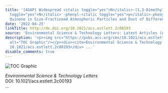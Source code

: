 ```yaml
---
title: '[ASAP] Widespread <italic toggle="yes">N</italic>‑(1,3-Dimethylbutyl)‑<italic
  toggle="yes">N</italic>′‑phenyl‑<italic toggle="yes">p</italic>‑phenylenediamine
  Quinone in Size-Fractioned Atmospheric Particles and Dust of Different Indoor Environments'
date: '2022-04-25'
linkTitle: http://dx.doi.org/10.1021/acs.estlett.2c00193
source: 'Environmental Science & Technology Letters: Latest Articles (ACS Publications)'
description: '<p><img src="https://pubs.acs.org/cms/10.1021/acs.estlett.2c00193/asset/images/medium/ez2c00193_0001.gif"
  alt="TOC Graphic"/></p><div><cite>Environmental Science & Technology Letters</cite></div><div>DOI:
  10.1021/acs.estlett.2c00193</div> ...'
disable_comments: true
---
```

<p><img src="https://pubs.acs.org/cms/10.1021/acs.estlett.2c00193/asset/images/medium/ez2c00193_0001.gif" alt="TOC Graphic"/></p><div><cite>Environmental Science & Technology Letters</cite></div><div>DOI: 10.1021/acs.estlett.2c00193</div> ...